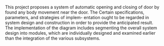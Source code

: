 This project proposes a system of automatic opening and closing of door by found any body movement near the door. The Certain specifications, parameters, and strategies of implem- entation ought to be regarded in system design and construction in order to provide the anticipated result. The implementation of the diagram includes segmenting the overall system design into modules, which are individually designed and examined earlier than the integration of the various subsystems. 
